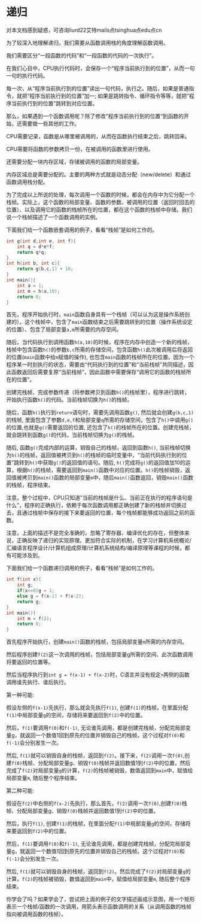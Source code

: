 # 递归

对本文档感到疑惑，可咨询liurd22艾特mails点tsinghua点edu点cn

为了较深入地理解递归，我们需要从函数调用栈的角度理解函数调用。

我们需要区分“一段函数的代码”和“一段函数的代码的一次执行”。

在我们心目中，CPU执行代码时，会保存一个“程序当前执行到的位置”，从而一句一句的执行代码。

每一次，从“程序当前执行到的位置”读出一句代码，执行之。随后，如果是普通指令，就把“程序当前执行到的位置”加一; 如果是跳转指令、循环指令等等，就把”程序当前执行到的位置“跳转到对应位置。

那么，如果遇到一个函数调用呢？除了修改”程序当前执行到的位置“到函数的开始，还需要做一些其他的工作。

CPU需要记录，函数是从哪里被调用的，从而在函数执行结束之后，跳转回来。

CPU需要将函数的参数拷贝一份，在被调用的函数里进行使用。

还需要分配一块内存区域，存储被调用的函数的局部变量。

内存区域总是需要分配的。主要的两种方式就是动态分配（new/delete）和通过函数调用栈分配。

为了完成以上所说的处理，每次调用一个函数的时候，都会在内存中为它分配一个栈帧。实际上，这个函数的局部变量、函数的参数、被调用的位置（返回时回去的位置）、以及调用它的函数的栈帧所在的位置，都在这个函数的栈帧中存储。我们说一个栈帧描述了一个函数调用的实例。

下面我们给一个函数嵌套调用的例子，看看“栈帧”是如何工作的。

```c++
int g(int d,int e, int f){
    int q = d*e*f;
    return q*q;
}
int h(int b, int c){
    return g(b,c,1) + 10;
}
int main(){
    int a = 1;
    int m = h(a,10);
    return 0;
}
```

首先，程序开始执行时，`main`函数自身具有一个栈帧（可以认为这是操作系统创建的）。这个栈帧中，包含了`main`函数结束之后需要跳转到的位置（操作系统设定的位置）、包含了局部变量`a,m`所需要的内存空间。

随后，当代码执行到调用函数`h(a,10)`的时候，程序在内存中创造一个新的栈帧，栈帧中包含函数`h()`的参数`b,c`所需的存储空间，包含函数`h()`此次被调用后将返回的位置(`main`函数中给`m`赋值的操作), 也包含`main`函数的栈帧所在的位置。因为一个程序某一时刻执行的状态，需要由“代码执行到的位置”和“当前栈帧”共同描述，因此函数返回后需要复原“当前栈帧”，因此函数中需要保存“调用它的函数的栈帧所在的位置”。

创建完栈帧、完成参数传递（将参数拷贝到函数`h()`的栈帧里），程序进行跳转，开始执行函数`h()`的代码。当前栈帧切换为`h()`的栈帧。

随后，函数`h()`执行到`return`语句时，需要先调用函数`g()`, 然后就会创建`g(b,c,1)`的栈帧, 里面包含了参数`d,e,f`和局部变量`q`所需的存储空间，包含了`h()`中调用`g()`的位置,也就是`g()`需要返回的位置, 还包含了`h()`的栈帧所在的位置。创建完栈帧， 就会跳转到函数`g()`的代码，当前栈帧切换为`g()`的栈帧。

随后, 函数`g()`完成内部的运算，销毁自己的栈帧，返回到函数`h()`, 当前栈帧切换为`h()`的栈帧，返回值被拷贝到`h()`的栈帧的临时变量中，“当前代码执行到的位置”跳转到`h()`中获取`g()`的返回值的语句。随后, `h()`完成将`g()`的返回值加10的运算，根据`h()`的栈帧，需要返回到`main()`函数中对应的位置。`h()`的栈帧销毁，返回值被拷贝到`main()`函数的局部变量`m`中，随后`main()`函数返回，销毁`main()`函数的栈帧，程序结束。

注意，整个过程中，CPU只知道”当前的栈帧是什么、当前正在执行的程序语句是什么“，程序的正确执行，依赖于每次函数调用都正确创建了新的栈帧并切换过去，且通过栈帧中保存的接下来要返回的位置，每个栈帧都能够成功返回之前的函数。

注意，上面的描述不是完全准确的，忽略了寄存器、编译优化的存在，但整体来说，正确反映了递归的实现原理。更加符合实际的机制，在学习计算机系统概论/汇编语言程序设计/计算机组成原理/计算机系统结构/编译原理等课程的时候，都有可能涉及到。

下面我们给一个函数递归调用的例子，看看“栈帧”是如何工作的。

```c++
int f(int x){
    int g;
    if(x<=0)g = 1;
    else g = f(x-1) + f(x-2);
    return g;
}
int main(){
    int m = f(2);
    return 0;
}
```

首先程序开始执行，创建`main()`函数的栈帧，包括局部变量`m`所需的内存空间。

然后程序创建`f(2)`这一次调用的栈帧，包括局部变量g所需的空间、此次函数调用将要返回的位置等。

然后当程序执行到`int g = f(x-1) + f(x-2)`时，C语言并没有规定`+`两侧的函数调用谁先执行、谁后执行。

第一种可能:

假设左侧的`f(x-1)`先执行，那么就会先执行`f(1)`, 创建`f(1)`的栈帧，在里面分配`f(1)`中局部变量`g`的空间，存储将来要返回到`f(2)`中的位置。

然后，`f(1)`要调用`f(0)`和`f(-1)`, 无论谁先调用，都是创建完栈帧，分配完局部变量g，就返回一个数值1回到原先的位置并销毁自己的栈帧。这个过程对`f(0)`和`f(-1)`会分别发生一次。

然后, `f(1)`就可以销毁自身的栈帧，返回到`f(2)`。接下来，`f(2)`调用一次`f(0)`,创建`f(0)`栈帧、分配局部变量g、销毁`f(0)`栈帧并返回数值1到`f(2)`中的位置，然后完成了`f(2)`对局部变量`g`的计算，`f(2)`的栈帧被销毁，数值返回到`main`中，赋值给局部变量`m`, 随后整个程序结束。


第二种可能:

假设在`f(2)`中右侧的`f(x-2)`先执行，那么首先，`f(2)`调用一次`f(0)`,创建`f(0)`栈帧、分配局部变量g、销毁`f(0)`栈帧并返回数值1到`f(2)`中的位置。

然后，执行`f(1)`, 创建`f(1)`的栈帧，在里面分配`f(1)`中局部变量`g`的空间，存储将来要返回到`f(2)`中的位置。

然后，`f(1)`要调用`f(0)`和`f(-1)`, 无论谁先调用，都是创建完栈帧，分配完局部变量g，就返回一个数值1回到原先的位置并销毁自己的栈帧。这个过程对`f(0)`和`f(-1)`会分别发生一次。

然后, `f(1)`就可以销毁自身的栈帧，返回到`f(2)`。然后完成了`f(2)`对局部变量`g`的计算，`f(2)`的栈帧被销毁，数值返回到`main`中，赋值给局部变量`m`, 随后整个程序结束。

你学会了吗？如果学会了，尝试把上面的例子的文字描述画成示意图，用一个矩形表示一个栈帧/函数的一次调用，用箭头表示函数调用的关系（从调用函数的栈帧指向被调用函数的栈帧）。

